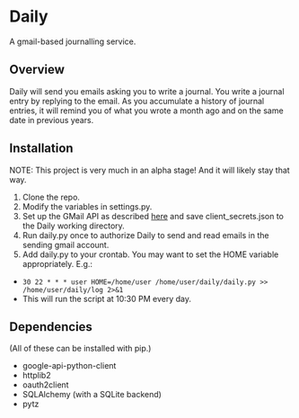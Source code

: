 # Daily
A gmail-based journalling service.

## Overview
Daily will send you emails asking you to write a journal. You write a journal entry by replying to the email. As you accumulate a history of journal entries, it will remind you of what you wrote a month ago and on the same date in previous years.

## Installation
NOTE: This project is very much in an alpha stage! And it will likely stay that way. 

1. Clone the repo.
2. Modify the variables in settings.py.
3. Set up the GMail API as described [here](https://developers.google.com/gmail/api/quickstart/python) and save client_secrets.json to the Daily working directory.
4. Run daily.py once to authorize Daily to send and read emails in the sending gmail account.
5. Add daily.py to your crontab. You may want to set the HOME variable appropriately. E.g.:
  * ```30 22 * * * user HOME=/home/user /home/user/daily/daily.py >> /home/user/daily/log 2>&1```
  * This will run the script at 10:30 PM every day.


## Dependencies
(All of these can be installed with pip.)
* google-api-python-client
* httplib2
* oauth2client
* SQLAlchemy (with a SQLite backend)
* pytz

